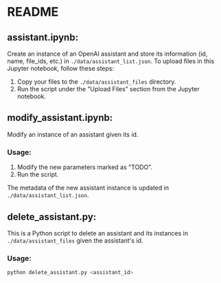 # README

## assistant.ipynb:
Create an instance of an OpenAI assistant and store its information (id, name, file_ids, etc.) in `./data/assistant_list.json`. To upload files in this Jupyter notebook, follow these steps:
1. Copy your files to the `./data/assistant_files` directory.
2. Run the script under the "Upload Files" section from the Jupyter notebook.

## modify_assistant.ipynb:
Modify an instance of an assistant given its id.
### Usage:
1. Modify the new parameters marked as "TODO".
2. Run the script.

The metadata of the new assistant instance is updated in `./data/assistant_list.json`.

## delete_assistant.py:
This is a Python script to delete an assistant and its instances in `./data/assistant_files` given the assistant's id.
### Usage:
```bash
python delete_assistant.py <assistant_id>
